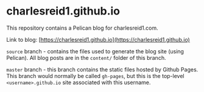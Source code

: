 # charlesreid1.github.io

This repository contains a Pelican blog for charlesreid1.com.

Link to blog: [https://charlesreid1.github.io](https://charlesreid1.github.io)

`source` branch - contains the files used to generate the blog site (using Pelican). All blog posts are in the `content/` folder of this branch.

`master` branch - this branch contains the static files hosted by Github Pages. This branch would normally be called `gh-pages`, but this is the top-level `<username>.github.io` site associated with this username.
